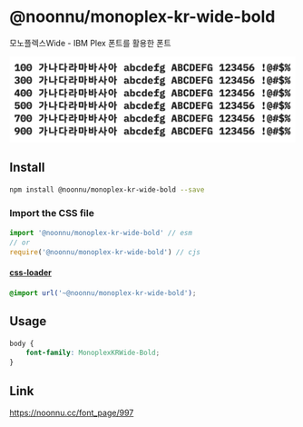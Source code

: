 # @noonnu/monoplex-kr-wide-bold

모노플렉스Wide - IBM Plex 폰트를 활용한 폰트

![example](./example.png)

## Install

```bash
npm install @noonnu/monoplex-kr-wide-bold --save
```

### Import the CSS file

```js
import '@noonnu/monoplex-kr-wide-bold' // esm
// or
require('@noonnu/monoplex-kr-wide-bold') // cjs
```

#### [css-loader](https://github.com/webpack-contrib/css-loader)

```css
@import url('~@noonnu/monoplex-kr-wide-bold');
```

## Usage

```css
body {
    font-family: MonoplexKRWide-Bold;
}
```

## Link

https://noonnu.cc/font_page/997

